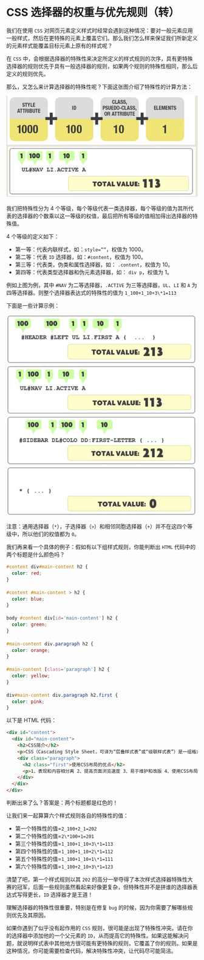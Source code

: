# CSS 选择器的权重与优先规则（转）

我们在使用 `CSS` 对网页元素定义样式时经常会遇到这种情况：要对一般元素应用一般样式，然后在更特殊的元素上覆盖它们。那么我们怎么样来保证我们所新定义的元素样式能覆盖目标元素上原有的样式呢？

在 `CSS` 中，会根据选择器的特殊性来决定所定义的样式规则的次序，具有更特殊选择器的规则优先于具有一般选择器的规则，如果两个规则的特殊性相同，那么后定义的规则优先。

那么，又怎么来计算选择器的特殊性呢？下面这张图介绍了特殊性的计算方法：

![选择器权值](/img/p189-1.jpg)

我们把特殊性分为 4 个等级，每个等级代表一类选择器，每个等级的值为其所代表的选择器的个数乘以这一等级的权值，最后把所有等级的值相加得出选择器的特殊值。

4 个等级的定义如下：

- 第一等：代表内联样式，如：`style=””`，权值为 1000。
- 第二等：代表 `ID` 选择器，如：`#content`，权值为 100。
- 第三等：代表类，伪类和属性选择器，如： `.content`，权值为 10。
- 第四等：代表类型选择器和伪元素选择器，如： `div p`，权值为 1。

例如上图为例，其中 `#NAV` 为二等选择器，`.ACTIVE` 为三等选择器，`UL`、`LI` 和 `A` 为四等选择器。则整个选择器表达式的特殊性的值为 `1_100+1_10+3\*1=113`

下面是一些计算示例：

![计算示例](/img/p189-2.jpg)

注意：通用选择器（`*`），子选择器（`>`）和相邻同胞选择器（`+`）并不在这四个等级中，所以他们的权值都为 `0`。

我们再来看一个具体的例子：假如有以下组样式规则，你能判断出 `HTML` 代码中的两个标题是什么颜色吗？

```css
#content div#main-content h2 {
  color: red;
}

#content #main-content > h2 {
  color: blue;
}

body #content div[id='main-content'] h2 {
  color: green;
}

#main-content div.paragraph h2 {
  color: orange;
}

#main-content [class='paragraph'] h2 {
  color: yellow;
}

div#main-content div.paragraph h2.first {
  color: pink;
}
```

以下是 HTML 代码：

```html
<div id="content">
  <div id="main-content">
    <h2>CSS简介</h2>
    <p>CSS（Cascading Style Sheet，可译为“层叠样式表”或“级联样式表”）是一组格式设置规则，用于控制Web页面的外观。</p>
    <div class="paragraph">
      <h2 class="first">使用CSS布局的优点</h2>
      <p>1、表现和内容相分离 2、提高页面浏览速度 3、易于维护和改版 4、使用CSS布局更符合现在的W3C标准.</p>
    </div>
  </div>
</div>
```

判断出来了么？答案是：两个标题都是红色的！

让我们来一起算算六个样式规则各自的特殊性的值：

- 第一个特殊性的值=`2_100+2_1=202`
- 第二个特殊性的值=`2\*100+1=201`
- 第三个特殊性的值=`1_100+1_10+3\*1=113`
- 第四个特殊性的值=`1_100+1_10+2\*1=112`
- 第五个特殊性的值=`1_100+1_10+1\*1=111`
- 第六个特殊性的值=`1_100+2_10+3\*1=123`

清楚了吧，第一个样式规则以其 `202` 的高分一举夺得了本次样式选择器特殊性大赛的冠军，后面一些规则虽然看起来好像更复杂，但特殊性并不是拼谁的选择器表达式写得更长，`ID` 选择器才是王道！

理解选择器的特殊性很重要，特别是在修复 `bug` 的时候，因为你需要了解哪些规则优先及其原因。

如果你遇到了似乎没有起作用的 `CSS` 规则，很可能是出现了特殊性冲突。请在你的选择器中添加他的一个父元素的 `ID`，从而提高它的特殊性。如果这能解决问题，就说明样式表中其他地方很可能有更特殊的规则，它覆盖了你的规则。如果是这种情况，你可能需要检查代码，解决特殊性冲突，让代码尽可能简洁。
